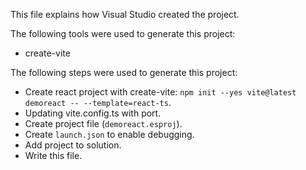 This file explains how Visual Studio created the project.

The following tools were used to generate this project:
- create-vite

The following steps were used to generate this project:
- Create react project with create-vite: `npm init --yes vite@latest demoreact -- --template=react-ts`.
- Updating vite.config.ts with port.
- Create project file (`demoreact.esproj`).
- Create `launch.json` to enable debugging.
- Add project to solution.
- Write this file.
